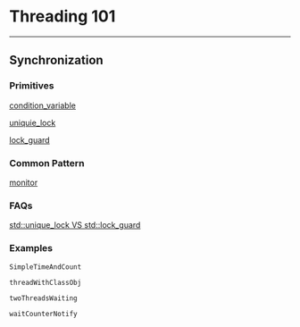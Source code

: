 # Threading 101
---
## Synchronization
### Primitives
[condition_variable](https://en.cppreference.com/w/cpp/thread/condition_variable)

[uniquie_lock](https://en.cppreference.com/w/cpp/thread/unique_lock)

[lock_guard](https://en.cppreference.com/w/cpp/thread/lock_guard)

### Common Pattern
[monitor](https://web.stanford.edu/~ouster/cgi-bin/cs140-spring14/lecture.php?topic=locks)

### FAQs
[std::unique_lock VS std::lock_guard](https://stackoverflow.com/questions/20516773/stdunique-lockstdmutex-or-stdlock-guardstdmutex)

### Examples
    SimpleTimeAndCount

    threadWithClassObj

    twoThreadsWaiting

    waitCounterNotify

